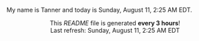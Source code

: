 My name is Tanner and today is Sunday, August 11, 2:25 AM EDT.

<p align="center">This <i>README</i> file is generated <b>every 3 hours</b>!</br>Last refresh: Sunday, August 11, 2:25 AM EDT<br /></p>

